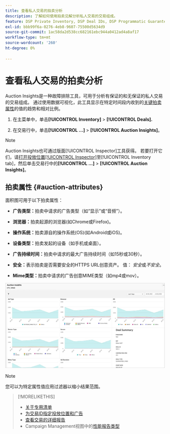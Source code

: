 ```yaml
---
title: 查看私人交易的拍卖分析
description: 了解如何使用拍卖见解分析私人交易的交易组成。
feature: DSP Private Inventory, DSP Deal IDs, DSP Programmatic Guaranteed Deals
exl-id: bbb99f6a-0276-4eb8-9607-75500d5634d9
source-git-commit: 1ac58da2d538cc682161ebc944a0412ad4a8af17
workflow-type: tm+mt
source-wordcount: '260'
ht-degree: 0%

---
```


# 查看私人交易的拍卖分析

Auction Insights是一种故障排除工具，可用于分析有保证的和无保证的私人交易的交易组成。 通过使用数据可视化，此工具显示在特定时间段内收到的[关键拍卖属性](#auction-attributes)的值的趋势和相对比例。

1. 在主菜单中，单击&#x200B;**[!UICONTROL Inventory]** > **[!UICONTROL Deals].**

1. 在交易行中，单击&#x200B;**[!UICONTROL ...]** > **[!UICONTROL Auction Insights]**。

>[!NOTE]
>
>Auction Insights也可通过版面[!UICONTROL Inspector]工具获得。 若要打开它们，请[打开投放位置[!UICONTROL Inspector]](/help/dsp/campaign-management/reports/placement-details-view.md)至[!UICONTROL Inventory tab]，然后单击交易行中的&#x200B;**[!UICONTROL ...]** > **[!UICONTROL Auction Insights]**。

## 拍卖属性 {#auction-attributes}

面积图可用于以下拍卖属性：

* **广告类型：**&#x200B;拍卖中请求的广告类型（如“显示”或“音频”）。

* **浏览器：**&#x200B;拍卖起源的浏览器(如Chrome或Firefox)。

* **操作系统：**&#x200B;拍卖源自的操作系统(OS)(如Android或iOS)。

* **设备类型：**&#x200B;拍卖发起的设备（如手机或桌面）。

* **广告持续时间：**&#x200B;拍卖中请求的最大广告持续时间（如15秒或30秒）。

* **安全：**&#x200B;表示拍卖是否需要安全的HTTPS URL创意资产。 值： <i>安全</i>或<i>不安全</i>。

* **Mime类型：**&#x200B;拍卖中请求的广告创意MIME类型（如mp4或mov）。

![拍卖见解](/help/dsp/assets/auction-insights.png)

>[!NOTE]
>
>您可以为特定属性值应用过滤器以缩小结果范围。

>[!MORELIKETHIS]
>
>* [关于专用清单](private-inventory-about.md)
>* [为交易ID指定投放位置和广告](deal-id-attach-placements.md)
>* [查看交易的详细报告](deal-view-report.md)
>* Campaign Management视图中的[性能报告类型](/help/dsp/campaign-management/reports/campaign-reports-about.md)
